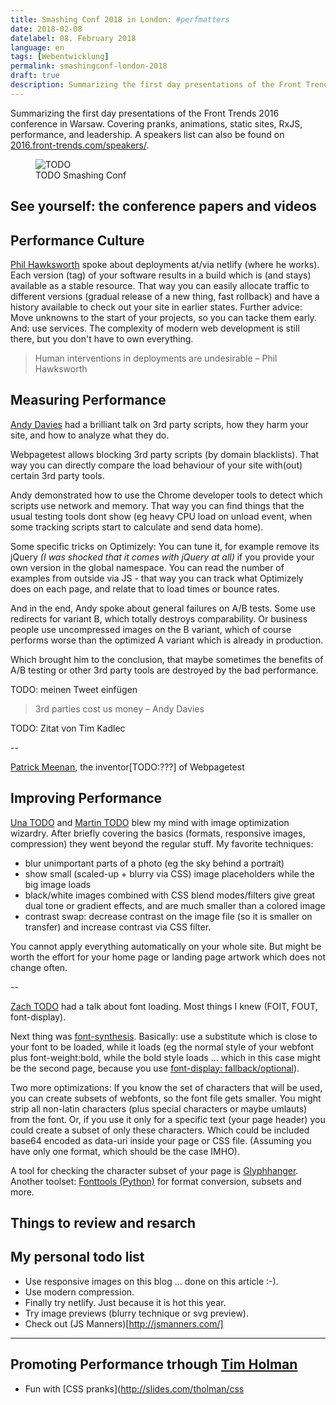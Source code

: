 ```yaml
---
title: Smashing Conf 2018 in London: #perfmatters
date: 2018-02-08
datelabel: 08. February 2018
language: en
tags: [Webentwicklung]
permalink: smashingconf-london-2018
draft: true
description: Summarizing the first day presentations of the Front Trends 2016 conference in Warsaw. Covering pranks, animations, static sites, RxJS, performance, and leadership.
---
```


Summarizing the first day presentations of the Front Trends 2016 conference in Warsaw. Covering pranks, animations, static sites, RxJS, performance, and leadership. A speakers list can also be found on [2016.front-trends.com/speakers/](https://2016.front-trends.com/speakers/).

<figure>
	<picture>
		<img
			sizes="(max-width: 1200px) 100vw, 1200px"
			srcset="
			/images/2018/02/smashingconf-london/cover_w_400.jpg 400w,
			/images/2018/02/smashingconf-london/cover_w_850.jpg 850w,
			/images/2018/02/smashingconf-london/cover_w_1170.jpg 1170w,
			/images/2018/02/smashingconf-london/cover_w_1458.jpg 1458w"
			src="/images/2018/02/smashingconf-london/cover_w_1458.jpg"
			alt="TODO">
	</picture>
	<figcaption>TODO Smashing Conf</figcaption>
</figure>


## See yourself: the conference papers and videos



## Performance Culture

[Phil Hawksworth](https://twitter.com/TODO) spoke about deployments at/via netlify (where he works). Each version (tag) of your software results in a build which is (and stays) available as a stable resource. That way you can easily allocate traffic to different versions (gradual release of a new thing, fast rollback) and have a history available to check out your site in earlier states. Further advice: Move unknowns to the start of your projects, so you can tacke them early. And: use services. The complexity of modern web development is still there, but you don't have to own everything.

> Human interventions in deployments are undesirable
> – Phil Hawksworth


## Measuring Performance

[Andy Davies](https://twitter.com/TODO) had a brilliant talk on 3rd party scripts, how they harm your site, and how to analyze what they do.

Webpagetest allows blocking 3rd party scripts (by domain blacklists). That way you can directly compare the load behaviour of your site with(out) certain 3rd party tools.

Andy demonstrated how to use the Chrome developer tools to detect which scripts use network and memory. That way you can find things that the usual testing tools dont show (eg heavy CPU load on unload event, when some tracking scripts start to calculate and send data home).

Some specific tricks on Optimizely: You can tune it, for example remove its jQuery _(I was shocked that it comes with jQuery at all)_ if you provide your own version in the global namespace. You can read the number of examples from outside via JS - that way you can track what Optimizely does on each page, and relate that to load times or bounce rates.

And in the end, Andy spoke about general failures on A/B tests. Some use redirects for variant B, which totally destroys comparability. Or business people use uncompressed images on the B variant, which of course performs worse than the optimized A variant which is already in production.

Which brought him to the conclusion, that maybe sometimes the benefits of A/B testing or other 3rd party tools are destroyed by the bad performance.

TODO: meinen Tweet einfügen

> 3rd parties cost us money
> – Andy Davies

TODO: Zitat von Tim Kadlec

--

[Patrick Meenan](https://twitter.com/TODO), the inventor[TODO:???] of Webpagetest

## Improving Performance


[Una TODO](https://twitter.com/TODO) and [Martin TODO](https://twitter.com/TODO) blew my mind with image optimization wizardry. After briefly covering the basics (formats, responsive images, compression) they went beyond the regular stuff. My favorite techniques:

- blur unimportant parts of a photo (eg the sky behind a portrait)
- show small (scaled-up + blurry via CSS) image placeholders while the big image loads
- black/white images combined with CSS blend modes/filters give great dual tone or gradient effects, and are much smaller than a colored image
- contrast swap: decrease contrast on the image file (so it is smaller on transfer) and increase contrast via CSS filter.

You cannot apply everything automatically on your whole site. But might be worth the effort for your home page or landing page artwork which does not change often.

--

[Zach TODO](https://twitter.com/TODO) had a talk about font loading. Most things I knew (FOIT, FOUT, font-display).

Next thing was [font-synthesis](https://www.igvita.com/2014/09/16/optimizing-webfont-selection-and-synthesis/). Basically: use a substitute which is close to your font to be loaded, while it loads (eg the normal style of your webfont plus font-weight:bold, while the bold style loads ... which in this case might be the second page, because you use [font-display: fallback/optional](https://developer.mozilla.org/en-US/docs/Web/CSS/@font-face/font-display)).

Two more optimizations: If you know the set of characters that will be used, you can create subsets of webfonts, so the font file gets smaller. You might strip all non-latin characters (plus special characters or maybe umlauts) from the font. Or, if you use it only for a specific text (your page header) you could create a subset of only these characters. Which could be included base64 encoded as data-uri inside your page or CSS file. (Assuming you have only one format, which should be the case IMHO).

A tool for checking the character subset of your page is [Glyphhanger](https://github.com/filamentgroup/glyphhanger). Another toolset: [Fonttools (Python)](https://github.com/fonttools/fonttools) for format conversion, subsets and more.



## Things to review and resarch


## My personal todo list

- Use responsive images on this blog ... done on this article :-).
- Use modern compression.
- Finally try netlify. Just because it is hot this year.
- Try image previews (blurry technique or svg preview).
- Check out (JS Manners)[http://jsmanners.com/]

----

## Promoting Performance trhough [Tim Holman](https://twitter.com/twholman)

* Fun with [CSS pranks](http://slides.com/tholman/css

